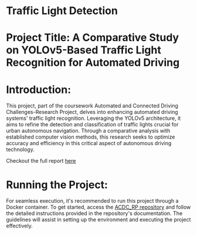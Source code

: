 # Traffic Light Detection


# Project Title: A Comparative Study on YOLOv5-Based Traffic Light Recognition for Automated Driving

# Introduction:
This project, part of the coursework Automated and Connected Driving Challenges-Research Project, delves into enhancing automated driving systems' traffic light recognition. Leveraging the YOLOv5 architecture, it aims to refine the detection and classification of traffic lights crucial for urban autonomous navigation. Through a comparative analysis with established computer vision methods, this research seeks to optimize accuracy and efficiency in this critical aspect of autonomous driving technology. 

Checkout the full report [here](report.ipynb)

# Running the Project:
For seamless execution, it's recommended to run this project through a Docker container. To get started, access the [ACDC_RP repository](https://github.com/ika-rwth-aachen/acdc-research-projects) and follow the detailed instructions provided in the repository's documentation. The guidelines will assist in setting up the environment and executing the project effectively.